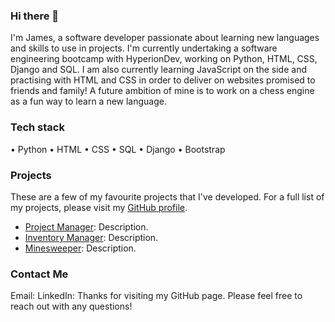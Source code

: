 ### Hi there 👋
I'm James, a software developer passionate about learning new languages and skills to use in projects. I'm currently undertaking a software engineering bootcamp with HyperionDev, working on Python, HTML, CSS, Django and SQL. I am also currently learning JavaScript on the side and practising with HTML and CSS in order to deliver on websites promised to friends and family! A future ambition of mine is to work on a chess engine as a fun way to learn a new language.
### Tech stack
• Python
• HTML
• CSS
• SQL
• Django
• Bootstrap
### Projects
These are a few of my favourite projects that I've developed. For a full list of my projects, please visit my [GitHub profile](https://github.com/sben0379?tab=repositories).
* [Project Manager](https://github.com/sben0379/TaskManager): Description.
* [Inventory Manager](https://github.com/sben0379/InventoryManager): Description. 
* [Minesweeper](https://github.com/sben0379/Minesweeper): Description. 
### Contact Me
Email: 
LinkedIn: 
Thanks for visiting my GitHub page. Please feel free to reach out with any questions!

<!--
**sben0379/sben0379** is a ✨ _special_ ✨ repository because its `README.md` (this file) appears on your GitHub profile.

Here are some ideas to get you started:

- 🔭 I’m currently working on ...
- 🌱 I’m currently learning ...
- 👯 I’m looking to collaborate on ...
- 🤔 I’m looking for help with ...
- 💬 Ask me about ...
- 📫 How to reach me: ...
- 😄 Pronouns: ...
- ⚡ Fun fact: ...
-->
